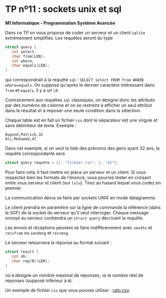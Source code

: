 TP nº11 : sockets unix et sql
==================

**M1 Informatique - Programmation Système Avancée**

Dans ce TP on vous propose de coder un serveur et un client `sqlite` extrêmement simplifiés. Les requêtes seront du type
```C
struct query {
   int select;
   char from[LEN];
   int where;
   char equals[LEN];
}
```
qui correspondrait à la requête `sql` : `SELECT select FROM from WHERE where=equals`. On suppose qu'après le dernier caractère
intéressant dans `from` et `equals`, il y a un `\0`.

Contrairement aux requêtes `sql` classiques, on désigne donc les attributs par des numéros de colonne et on se restreint 
à afficher un seul attribut dans le résultat et à imposer une seule condition dans la sélection.

Chaque table est en fait un fichier `csv` dont le séparateur est une virgule et sans délimiteur de texte. Exemple :
```csv
Dupond,Patrick,32
Ali,Mohamed,47
```
Dans cet exemple, si on veut la liste des prénoms des gens ayant 32 ans, la requête correspondante sera
```C
struct query requete = {1, "fichier.csv", 2, "32"};
```

Pour faire cela, il faut mettre en place un serveur et un client. Si vous respectez bien les formats de l'énoncé, vous 
pourrez tester en croisant entre vous serveur et client (sur `lulu`). Tirez au hasard lequel vous codez en premier.

La communication devra se faire par sockets UNIX en mode datagramme.

Le client prendra en paramètre sur la ligne de commande la référence (dans le SGF) de la socket du serveur qu'il veut interroger.
Chaque message envoyé au serveur contiendra un `struct query` décrivant la requête.

Les envois et réceptions peuvent se faire indifféremment avec `sendto` et `recvfrom` ou `sendmsg` et `recvmsg`.

Le serveur retournera la réponse au format suivant :
```C
struct result {
   int nb;
   char rep[N][LEN];
}
```
où `N` désigne un nombre maximal de réponses, `nb` le nombre réel de réponses (supposé inférieur à `N`). 


Un exemple de fichier `csv` que vous pouvez utiliser : [ratp.csv](ratp.csv).
